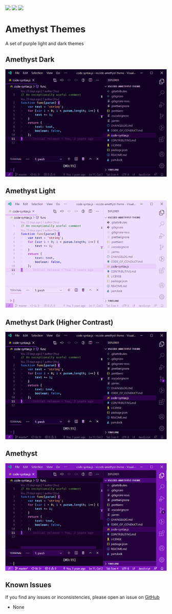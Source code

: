 [![](https://vsmarketplacebadge.apphb.com/version/eamodio.amethyst-theme.svg)](https://marketplace.visualstudio.com/items?itemName=eamodio.amethyst-theme) [![](https://vsmarketplacebadge.apphb.com/installs/eamodio.amethyst-theme.svg)](https://marketplace.visualstudio.com/items?itemName=eamodio.amethyst-theme) [![](https://vsmarketplacebadge.apphb.com/rating/eamodio.amethyst-theme.svg)](https://marketplace.visualstudio.com/items?itemName=eamodio.amethyst-theme)

# Amethyst Themes

A set of purple light and dark themes

## Amethyst Dark

![Amethyst Dark preview](https://raw.githubusercontent.com/eamodio/vscode-amethyst-theme/master/images/preview-dark.png)

## Amethyst Light

![Amethyst Light preview](https://raw.githubusercontent.com/eamodio/vscode-amethyst-theme/master/images/preview-light.png)

## Amethyst Dark (Higher Contrast)

![Amethyst Dark (Higher Contrast) preview](https://raw.githubusercontent.com/eamodio/vscode-amethyst-theme/master/images/preview-dark-hc.png)

## Amethyst

![Amethyst preview](https://raw.githubusercontent.com/eamodio/vscode-amethyst-theme/master/images/preview.png)

## Known Issues

If you find any issues or inconsistencies, please open an issue on [GitHub](https://github.com/eamodio/vscode-amethyst-theme/issues)

- None
